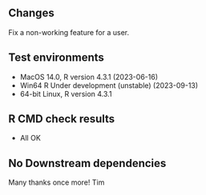 ## Changes
Fix a non-working feature for a user.

## Test environments
* MacOS 14.0, R version 4.3.1 (2023-06-16)
* Win64 R Under development (unstable) (2023-09-13)
* 64-bit Linux, R version 4.3.1

## R CMD check results
* All OK

## No Downstream dependencies

Many thanks once more!
Tim